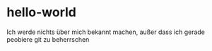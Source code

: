 # hello-world

Ich werde nichts über mich bekannt machen, außer dass ich gerade peobiere git zu beherrschen
